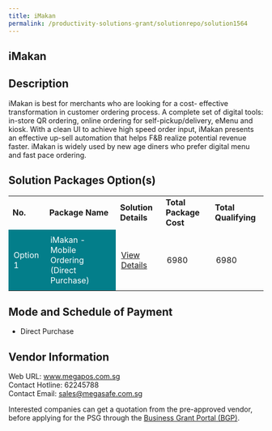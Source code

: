 ```yaml
---
title: iMakan
permalink: /productivity-solutions-grant/solutionrepo/solution1564
---
```


## iMakan

## Description

iMakan is best for merchants who are looking for a cost- effective transformation in customer ordering process. A complete set of digital tools: in-store QR ordering, online ordering for self-pickup/delivery, eMenu and kiosk. With a clean UI to achieve high speed order input, iMakan presents an effective up-sell automation that helps F&B realize potential revenue faster. 
iMakan is widely used by new age diners who prefer digital menu and fast pace ordering.

## Solution Packages Option(s)

<table>
<tr>
<td><b>No.</b></td>
<td><b>Package Name</b></td>
<td><b>Solution Details</b></td>
<td><b>Total Package Cost</b></td>
<td><b>Total Qualifying</b></td>
</tr>
<tr>
<td style='padding: 10px; background-color: #037E8A; color: #FFFFFF;'>Option 1</td>
<td style='padding: 10px; background-color: #037E8A; color: #FFFFFF;'>iMakan - Mobile Ordering (Direct Purchase) </td>
<td style='padding: 10px;'><a href='https://www.gobusiness.gov.sg/images/psg/Desensitised_Megasafe_Annex_3_CR_wef_3_Dec_2020_Part_2.pdf' target='_blank'>View Details</a></td>
<td style='padding: 10px;'>6980</td>
<td style='padding: 10px;'>6980</td>
</tr>
</table>

## Mode and Schedule of Payment

 - Direct Purchase

## Vendor Information

 Web URL: www.megapos.com.sg <br>Contact Hotline: 62245788 <br>Contact Email: sales@megasafe.com.sg <br>

Interested companies can get a quotation from the pre-approved vendor, before applying for the PSG through the <a href='https://www.businessgrants.gov.sg/' target='_blank' rel='noopener'>Business Grant Portal (BGP)</a>.

<script src="/jquery/resize-tables.js"></script>
